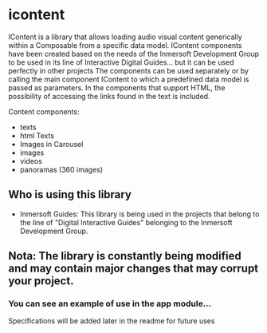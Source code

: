 # icontent
IContent is a library that allows loading audio visual content generically within a Composable from a specific data model.
IContent components have been created based on the needs of the Inmersoft Development Group to be used in its line of Interactive Digital Guides... but it can be used perfectly in other projects
The components can be used separately or by calling the main component IContent to which a predefined data model is passed as parameters.
In the components that support HTML, the possibility of accessing the links found in the text is included.

Content components:
- texts 
- html Texts
- Images in Carousel 
- images
- videos
- panoramas (360 images)


## Who is using this library
- Inmersoft Guides: This library is being used in the projects that belong to the line of "Digital Interactive Guides" belonging to the Inmersoft Development Group. 

## Nota: The library is constantly being modified and may contain major changes that may corrupt your project.

### You can see an example of use in the app module...



Specifications will be added later in the readme for future uses
